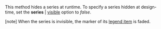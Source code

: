This method hides a series at runtime. To specify a series hidden at design-time, set the **series** | [visible](/api-reference/20%20Data%20Visualization%20Widgets/dxPolarChart/5%20Series%20Types/CommonPolarChartSeries/visible.md '/Documentation/ApiReference/Data_Visualization_Widgets/dxPolarChart/Configuration/commonSeriesSettings/#visible') option to *false*.

[note] When the series is invisible, the marker of its [legend item](/concepts/05%20Widgets/PolarChart/10%20Visual%20Elements/120%20Legend.md '/Documentation/Guide/Widgets/PolarChart/Visual_Elements/#Legend') is faded.